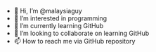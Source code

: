 - 👋 Hi, I’m @malaysiaguy
- 👀 I’m interested in programming
- 🌱 I’m currently learning GitHub
- 💞️ I’m looking to collaborate on learning GitHub
- 📫 How to reach me via GitHub repository

<!---
malaysiaguy/malaysiaguy is a ✨ special ✨ repository because its `README.md` (this file) appears on your GitHub profile.
You can click the Preview link to take a look at your changes.
--->
